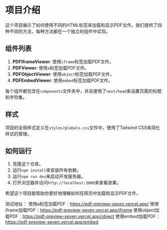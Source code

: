 # 项目介绍

这个项目展示了如何使用不同的HTML标签来加载和显示PDF文件。我们提供了四种不同的方法，每种方法都在一个独立的组件中实现。

## 组件列表

1. **PDFIframeViewer**: 使用`iframe`标签加载PDF文件。
2. **PDFViewer**: 使用`a`标签加载PDF文件。
3. **PDFObjectViewer**: 使用`object`标签加载PDF文件。
4. **PDFEmbedViewer**: 使用`embed`标签加载PDF文件。

每个组件都包含在`components`文件夹中，并且使用了`next/head`来设置页面的标题和字符集。

## 样式

项目的全局样式定义在`styles/globals.css`文件中，使用了Tailwind CSS来简化样式的管理。

## 如何运行

1. 克隆这个仓库。
2. 运行`npm install`来安装所有依赖。
3. 运行`npm run dev`来启动开发服务器。
4. 打开浏览器并访问`http://localhost:3000`来查看效果。

希望这个项目能帮助你更好地理解如何在网页中加载和显示PDF文件。

测试地址：
使用a标签加载PDF：https://pdf-preview-seven.vercel.app/
使用iframe加载PDF：https://pdf-preview-seven.vercel.app/iframe
使用object加载PDF：https://pdf-preview-seven.vercel.app/object
使用embed加载PDF：https://pdf-preview-seven.vercel.app/embed

